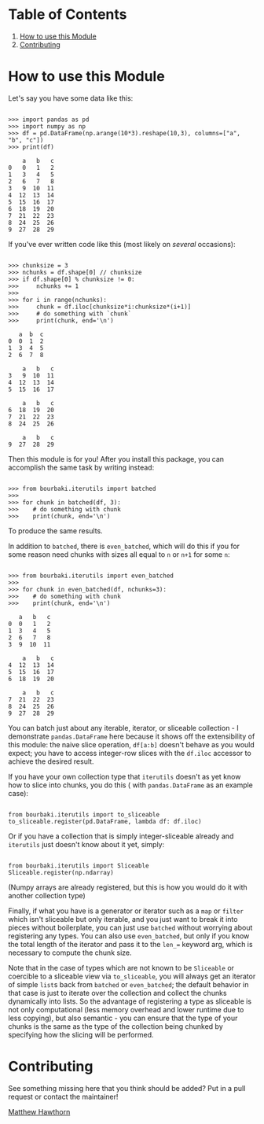 # Table of Contents

1. [How to use this Module](#intro)
2. [Contributing](#contribute)

# <a name="intro"></a> How to use this Module

Let's say you have some data like this:

<pre><code>
>>> import pandas as pd
>>> import numpy as np
>>> df = pd.DataFrame(np.arange(10*3).reshape(10,3), columns=["a", "b", "c"])
>>> print(df)<br/>
    a   b   c
0   0   1   2
1   3   4   5
2   6   7   8
3   9  10  11
4  12  13  14
5  15  16  17
6  18  19  20
7  21  22  23
8  24  25  26
9  27  28  29
</code></pre>

If you've ever written code like this (most likely on *several* occasions):

<pre><code>
>>> chunksize = 3
>>> nchunks = df.shape[0] // chunksize
>>> if df.shape[0] % chunksize != 0:
>>>     nchunks += 1
>>>
>>> for i in range(nchunks):
>>>     chunk = df.iloc[chunksize*i:chunksize*(i+1)]
>>>     # do something with `chunk`
>>>     print(chunk, end='\n')<br/>
   a  b  c
0  0  1  2
1  3  4  5
2  6  7  8<br/>
    a   b   c
3   9  10  11
4  12  13  14
5  15  16  17<br/>
    a   b   c
6  18  19  20
7  21  22  23
8  24  25  26<br/>
    a   b   c
9  27  28  29
</code></pre>

Then this module is for you!
After you install this package, you can accomplish the same task by writing instead: 

<pre><code>
>>> from bourbaki.iterutils import batched
>>>
>>> for chunk in batched(df, 3):
>>>    # do something with chunk
>>>    print(chunk, end='\n')
</code></pre>

To produce the same results.

In addition to `batched`, there is `even_batched`, which will do this if you for some reason need chunks with sizes all 
equal to `n` or `n+1` for some `n`:

<pre><code>
>>> from bourbaki.iterutils import even_batched
>>>
>>> for chunk in even_batched(df, nchunks=3):
>>>    # do something with chunk
>>>    print(chunk, end='\n')<br/>
   a   b   c
0  0   1   2
1  3   4   5
2  6   7   8
3  9  10  11<br/>
    a   b   c
4  12  13  14
5  15  16  17
6  18  19  20<br/>
    a   b   c
7  21  22  23
8  24  25  26
9  27  28  29
</code></pre>

You can batch just about any iterable, iterator, or sliceable collection - I demonstrate `pandas.DataFrame` here because 
it shows off the extensibility of this module: the naive slice operation, `df[a:b]` doesn't behave as you would expect; 
you have to access integer-row slices with the `df.iloc` accessor to achieve the desired result.

If you have your own collection type that `iterutils` doesn't as yet know how to slice into chunks, you do this (
with `pandas.DataFrame` as an example case):

<pre><code>
from bourbaki.iterutils import to_sliceable
to_sliceable.register(pd.DataFrame, lambda df: df.iloc)
</code></pre>

Or if you have a collection that is simply integer-sliceable already and `iterutils` just doesn't know about it yet, 
simply:

<pre><code>
from bourbaki.iterutils import Sliceable
Sliceable.register(np.ndarray)
</code></pre>

(Numpy arrays are already registered, but this is how you would do it with another collection type)

Finally, if what you have is a generator or iterator such as a `map` or `filter` which isn't sliceable but only iterable,
and you just want to break it into pieces without boilerplate, you can just use `batched` without worrying about 
registering any types. You can also use `even_batched`, but only if you know the total length of the iterator and pass 
it to the `len_=` keyword arg, which is necessary to compute the chunk size.

Note that in the case of types which are not known to be `Sliceable` or coercible to a sliceable view via `to_sliceable`,
you will always get an iterator of simple `list`s back from `batched` or `even_batched`; the default behavior in that 
case is just to iterate over the collection and collect the chunks dynamically into lists.
So the advantage of registering a type as sliceable is not only computational (less memory overhead and lower runtime 
due to less copying), but also semantic - you can ensure that the type of your chunks is the same as the type of the 
collection being chunked by specifying how the slicing will be performed.

# <a name="contribute"></a> Contributing

See something missing here that you think should be added?
Put in a pull request or contact the maintainer!

[Matthew Hawthorn](hawthorn.matthew@gmail.com)
